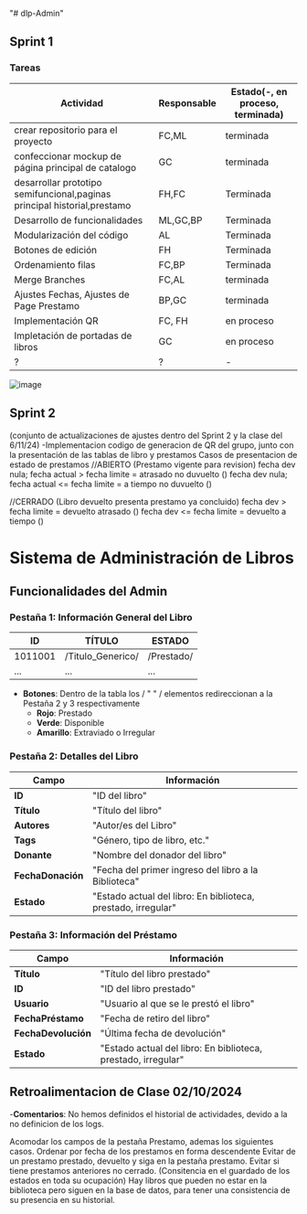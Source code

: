 "# dlp-Admin"
## Sprint 1
### Tareas

|Actividad|Responsable|Estado(-, en proceso, terminada)|
|---------|----------|---------------------------------|
|crear repositorio para el proyecto|FC,ML|terminada|
|confeccionar mockup de página principal de catalogo|GC|terminada|
|desarrollar prototipo semifuncional,paginas principal historial,prestamo|FH,FC|Terminada|
|Desarrollo de funcionalidades|ML,GC,BP|Terminada|
|Modularización del código |AL|Terminada|
|Botones de edición|FH|Terminada|
|Ordenamiento filas|FC,BP|Terminada|
|Merge Branches |FC,AL| terminada|
|Ajustes Fechas, Ajustes de Page Prestamo| BP,GC | terminada |
|Implementación QR| FC, FH | en proceso|
|Impletación de portadas de libros| GC | en proceso|
|?|?|-|

![image](https://github.com/user-attachments/assets/e331fd73-0083-4c4f-973d-1b5ef2e6daff)

## Sprint 2
(conjunto de actualizaciones de ajustes dentro del Sprint 2 y la clase del 6/11/24)
-Implementacion codigo de generacion de QR del grupo, junto con la presentación de las tablas de libro y prestamos 
Casos de presentacion de estado de prestamos
//ABIERTO (Prestamo vigente para revision)
fecha dev nula; fecha actual > fecha limite = atrasado no duvuelto ()
fecha dev nula; fecha actual <= fecha limite = a tiempo no duvuelto ()

//CERRADO (Libro devuelto presenta prestamo ya concluido)
fecha dev > fecha limite = devuelto atrasado  ()
fecha dev <= fecha limite = devuelto a tiempo ()

# Sistema de Administración de Libros

## Funcionalidades del Admin

### Pestaña 1: Información General del Libro

| ID       | TÍTULO           | ESTADO     |
|----------|------------------|------------|
| 1011001  | /Titulo_Generico/ | /Prestado/   |
| ...      | ...              | ...        |
- **Botones**: Dentro de la tabla los / " " / elementos redireccionan a la Pestaña 2 y 3 respectivamente
  - **Rojo**: Prestado
  - **Verde**: Disponible
  - **Amarillo**: Extraviado o Irregular

### Pestaña 2: Detalles del Libro

| Campo           | Información                 |
|-----------------|-----------------------------|
| **ID**          | "ID del libro"              |
| **Título**      | "Título del libro"          |
| **Autores**     | "Autor/es del Libro"        |
| **Tags**        | "Género, tipo de libro, etc."|
| **Donante**     | "Nombre del donador del libro"|
| **FechaDonación** | "Fecha del primer ingreso del libro a la Biblioteca" |
| **Estado**      | "Estado actual del libro: En biblioteca, prestado, irregular" |

### Pestaña 3: Información del Préstamo

| Campo             | Información                        |
|-------------------|------------------------------------|
| **Título**        | "Título del libro prestado"        |
| **ID**            | "ID del libro prestado"            |
| **Usuario**       | "Usuario al que se le prestó el libro" |
| **FechaPréstamo** | "Fecha de retiro del libro"        |
| **FechaDevolución** | "Última fecha de devolución"     |
| **Estado**        | "Estado actual del libro: En biblioteca, prestado, irregular" |


## Retroalimentacion de Clase 02/10/2024

-**Comentarios**: No hemos definidos el historial de actividades, devido a la no definicion de los logs.

Acomodar los campos de la pestaña Prestamo, ademas los siguientes casos.
Ordenar por fecha de los prestamos en forma descendente
Evitar de un prestamo prestado, devuelto y siga en la pestaña prestamo.
Evitar si tiene prestamos anteriores no cerrado. (Consitencia en el guardado de los estados en toda su ocupación)
Hay libros que pueden no estar en la biblioteca pero siguen en la base de datos, para tener una consistencia de su presencia en su historial.




